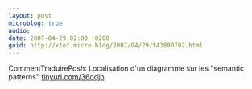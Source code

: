 ```yaml
---
layout: post
microblog: true
audio: 
date: 2007-04-29 02:00 +0200
guid: http://xtof.micro.blog/2007/04/29/t43890702.html
---
```

CommentTraduirePosh: Localisation d'un diagramme sur les "semantic patterns" [tinyurl.com/36odjb](http://tinyurl.com/36odjb)
